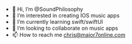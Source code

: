 - 👋 Hi, I’m @SoundPhilosophy
- 👀 I’m interested in creating IOS music apps
- 🌱 I’m currently learning swift/swiftUI
- 💞️ I’m looking to collaborate on music apps
- 📫 How to reach me chris@major7online.com

<!---
SoundPhilosophy/SoundPhilosophy is a ✨ special ✨ repository because its `README.md` (this file) appears on your GitHub profile.
You can click the Preview link to take a look at your changes.
--->
